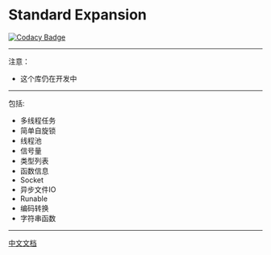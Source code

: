﻿# Standard Expansion

[![Codacy Badge](https://api.codacy.com/project/badge/Grade/1d46abfe845b4b9fac4989e4d4ea2fc1)](https://www.codacy.com/manual/NaturalSelect/stdx?utm_source=github.com&amp;utm_medium=referral&amp;utm_content=NaturalSelect/stdx&amp;utm_campaign=Badge_Grade)

---
注意：
* 这个库仍在开发中
---
包括:
* 多线程任务
* 简单自旋锁
* 线程池
* 信号量
* 类型列表
* 函数信息
* Socket
* 异步文件IO
* Runable
* 编码转换
* 字符串函数
---

[中文文档](https://github.com/NaturalSelect/stdx/wiki)
